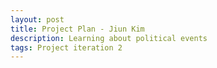 ```yaml
---
layout: post
title: Project Plan - Jiun Kim
description: Learning about political events
tags: Project iteration 2
---
```


